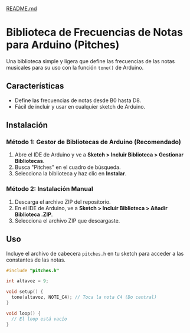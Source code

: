 [README.md](https://github.com/user-attachments/files/22449020/README.md)
# Biblioteca de Frecuencias de Notas para Arduino (Pitches)

Una biblioteca simple y ligera que define las frecuencias de las notas musicales para su uso con la función `tone()` de Arduino.

## Características

* Define las frecuencias de notas desde B0 hasta D8.
* Fácil de incluir y usar en cualquier sketch de Arduino.

## Instalación

### Método 1: Gestor de Bibliotecas de Arduino (Recomendado)

1.  Abre el IDE de Arduino y ve a **Sketch > Incluir Biblioteca > Gestionar Bibliotecas**.
2.  Busca "Pitches" en el cuadro de búsqueda.
3.  Selecciona la biblioteca y haz clic en **Instalar**.

### Método 2: Instalación Manual

1.  Descarga el archivo ZIP del repositorio.
2.  En el IDE de Arduino, ve a **Sketch > Incluir Biblioteca > Añadir Biblioteca .ZIP**.
3.  Selecciona el archivo ZIP que descargaste.

## Uso

Incluye el archivo de cabecera `pitches.h` en tu sketch para acceder a las constantes de las notas.

```cpp
#include "pitches.h"

int altavoz = 9;

void setup() {
  tone(altavoz, NOTE_C4); // Toca la nota C4 (Do central)
}

void loop() {
  // El loop está vacío
}
